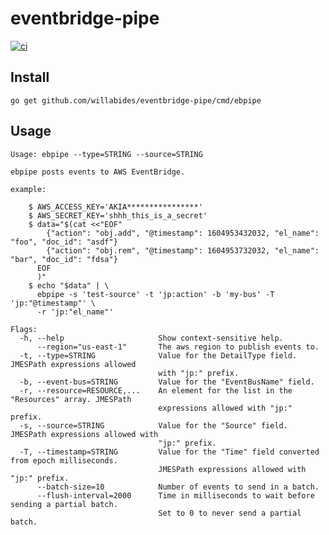 # eventbridge-pipe

[![ci](https://github.com/WillAbides/eventbridge-pipe/workflows/ci/badge.svg?branch=main&event=push)](https://github.com/WillAbides/eventbridge-pipe/actions?query=workflow%3Aci+branch%3Amaster+event%3Apush)

## Install

`go get github.com/willabides/eventbridge-pipe/cmd/ebpipe`

## Usage

```
Usage: ebpipe --type=STRING --source=STRING

ebpipe posts events to AWS EventBridge.

example:

    $ AWS_ACCESS_KEY='AKIA****************'
    $ AWS_SECRET_KEY='shhh_this_is_a_secret'
    $ data="$(cat <<"EOF"
        {"action": "obj.add", "@timestamp": 1604953432032, "el_name": "foo", "doc_id": "asdf"}
        {"action": "obj.rem", "@timestamp": 1604953732032, "el_name": "bar", "doc_id": "fdsa"}
      EOF
      )"
    $ echo "$data" | \
      ebpipe -s 'test-source' -t 'jp:action' -b 'my-bus' -T 'jp:"@timestamp"' \
      -r 'jp:"el_name"'

Flags:
  -h, --help                     Show context-sensitive help.
      --region="us-east-1"       The aws region to publish events to.
  -t, --type=STRING              Value for the DetailType field. JMESPath expressions allowed
                                 with "jp:" prefix.
  -b, --event-bus=STRING         Value for the "EventBusName" field.
  -r, --resource=RESOURCE,...    An element for the list in the "Resources" array. JMESPath
                                 expressions allowed with "jp:" prefix.
  -s, --source=STRING            Value for the "Source" field. JMESPath expressions allowed with
                                 "jp:" prefix.
  -T, --timestamp=STRING         Value for the "Time" field converted from epoch milliseconds.
                                 JMESPath expressions allowed with "jp:" prefix.
      --batch-size=10            Number of events to send in a batch.
      --flush-interval=2000      Time in milliseconds to wait before sending a partial batch.
                                 Set to 0 to never send a partial batch.
```
